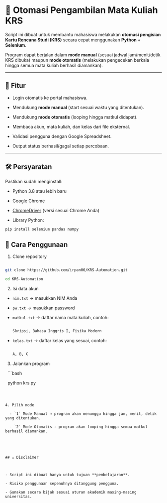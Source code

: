 # 📌 Otomasi Pengambilan Mata Kuliah KRS



Script ini dibuat untuk membantu mahasiswa melakukan **otomasi pengisian Kartu Rencana Studi (KRS)** secara cepat menggunakan **Python + Selenium**.

Program dapat berjalan dalam **mode manual** (sesuai jadwal jam/menit/detik KRS dibuka) maupun **mode otomatis** (melakukan pengecekan berkala hingga semua mata kuliah berhasil diamankan).



---



## 🚀 Fitur

- Login otomatis ke portal mahasiswa.

- Mendukung **mode manual** (start sesuai waktu yang ditentukan).

- Mendukung **mode otomatis** (looping hingga matkul didapat).

- Membaca akun, mata kuliah, dan kelas dari file eksternal.

- Validasi pengguna dengan Google Spreadsheet.

- Output status berhasil/gagal setiap percobaan.



---



## 🛠️ Persyaratan

Pastikan sudah menginstall:

- Python 3.8 atau lebih baru

- Google Chrome

- [ChromeDriver](https://chromedriver.chromium.org/downloads) (versi sesuai Chrome Anda)

- Library Python:

```bash
pip install selenium pandas numpy
```


## 📑 Cara Penggunaan



1. Clone repository

```bash

git clone https://github.com/irpan06/KRS-Automation.git

cd KRS-Automation
```


2. Isi data akun

  - `nim.txt` → masukkan NIM Anda  

  - `pw.txt` → masukkan password  

  - `matkul.txt` → daftar nama mata kuliah, contoh:  

    ```txt

    Skripsi, Bahasa Inggris I, Fisika Modern

    ```

  - `kelas.txt` → daftar kelas yang sesuai, contoh:  

    ```txt

    A, B, C

    ```



3. Jalankan program

   ```bash

   python krs.py

```



4. Pilih mode

  - `1` Mode Manual → program akan menunggu hingga jam, menit, detik yang ditentukan.  

  - `2` Mode Otomatis → program akan looping hingga semua matkul berhasil diamankan.





## ⚠️ Disclaimer



- Script ini dibuat hanya untuk tujuan **pembelajaran**.  

- Risiko penggunaan sepenuhnya ditanggung pengguna.  

- Gunakan secara bijak sesuai aturan akademik masing-masing universitas.  

























